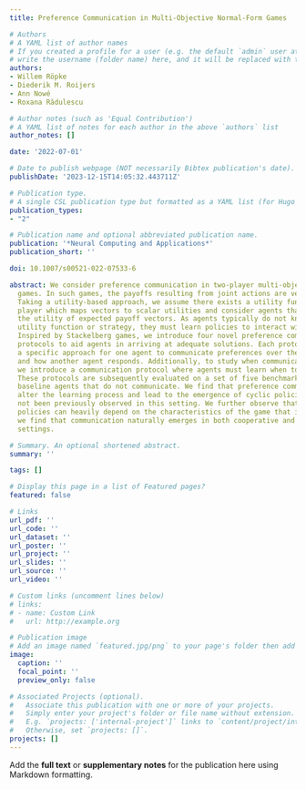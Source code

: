```yaml
---
title: Preference Communication in Multi-Objective Normal-Form Games

# Authors
# A YAML list of author names
# If you created a profile for a user (e.g. the default `admin` user at `content/authors/admin/`), 
# write the username (folder name) here, and it will be replaced with their full name and linked to their profile.
authors:
- Willem Röpke
- Diederik M. Roijers
- Ann Nowé
- Roxana Rădulescu

# Author notes (such as 'Equal Contribution')
# A YAML list of notes for each author in the above `authors` list
author_notes: []

date: '2022-07-01'

# Date to publish webpage (NOT necessarily Bibtex publication's date).
publishDate: '2023-12-15T14:05:32.443711Z'

# Publication type.
# A single CSL publication type but formatted as a YAML list (for Hugo requirements).
publication_types:
- "2"

# Publication name and optional abbreviated publication name.
publication: '*Neural Computing and Applications*'
publication_short: ''

doi: 10.1007/s00521-022-07533-6

abstract: We consider preference communication in two-player multi-objective normal-form
  games. In such games, the payoffs resulting from joint actions are vector-valued.
  Taking a utility-based approach, we assume there exists a utility function for each
  player which maps vectors to scalar utilities and consider agents that aim to maximise
  the utility of expected payoff vectors. As agents typically do not know their opponent's
  utility function or strategy, they must learn policies to interact with each other.
  Inspired by Stackelberg games, we introduce four novel preference communication
  protocols to aid agents in arriving at adequate solutions. Each protocol describes
  a specific approach for one agent to communicate preferences over their actions
  and how another agent responds. Additionally, to study when communication emerges,
  we introduce a communication protocol where agents must learn when to communicate.
  These protocols are subsequently evaluated on a set of five benchmark games against
  baseline agents that do not communicate. We find that preference communication can
  alter the learning process and lead to the emergence of cyclic policies which had
  not been previously observed in this setting. We further observe that the resulting
  policies can heavily depend on the characteristics of the game that is played. Lastly,
  we find that communication naturally emerges in both cooperative and self-interested
  settings.

# Summary. An optional shortened abstract.
summary: ''

tags: []

# Display this page in a list of Featured pages?
featured: false

# Links
url_pdf: ''
url_code: ''
url_dataset: ''
url_poster: ''
url_project: ''
url_slides: ''
url_source: ''
url_video: ''

# Custom links (uncomment lines below)
# links:
# - name: Custom Link
#   url: http://example.org

# Publication image
# Add an image named `featured.jpg/png` to your page's folder then add a caption below.
image:
  caption: ''
  focal_point: ''
  preview_only: false

# Associated Projects (optional).
#   Associate this publication with one or more of your projects.
#   Simply enter your project's folder or file name without extension.
#   E.g. `projects: ['internal-project']` links to `content/project/internal-project/index.md`.
#   Otherwise, set `projects: []`.
projects: []
---
```


Add the **full text** or **supplementary notes** for the publication here using Markdown formatting.
